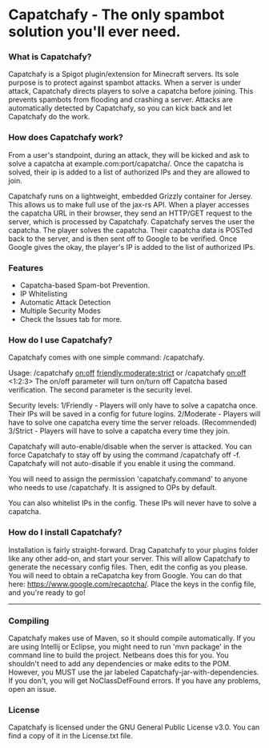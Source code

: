 # Capatchafy - The only spambot solution you'll ever need.

### What is Capatchafy?
Capatchafy is a Spigot plugin/extension for Minecraft servers. Its sole purpose is to protect against spambot attacks. When a server is under attack, Capatchafy directs players to solve a capatcha before joining. This prevents spambots from flooding and crashing a server. Attacks are automatically detected by Capatchafy, so you can kick back and let Capatchafy do the work.

### How does Capatchafy work?
From a user's standpoint, during an attack, they will be kicked and ask to solve a capatcha at example.com:port/capatcha/. Once the capatcha is solved, their ip is added to a list of authorized IPs and they are allowed to join.

Capatchafy runs on a lightweight, embedded Grizzly container for Jersey. This allows us to make full use of the jax-rs API. When a player accesses the capatcha URL in their browser, they send an HTTP/GET request to the server, which is processed by Capatchafy. Capatchafy serves the user the capatcha. The player solves the capatcha. Their capatcha data is POSTed back to the server, and is then sent off to Google to be verified. Once Google gives the okay, the player's IP is added to the list of authorized IPs.

### Features
- Capatcha-based Spam-bot Prevention.
- IP Whitelisting
- Automatic Attack Detection
- Multiple Security Modes
- Check the Issues tab for more.

### How do I use Capatchafy?
Capatchafy comes with one simple command: /capatchafy.

Usage: /capatchafy <on:off> <friendly:moderate:strict> or /capatchafy <on:off> <1:2:3>
The on/off parameter will turn on/turn off Capatcha based verification. The second parameter is the security level.

Security levels:
1/Friendly - Players will only have to solve a capatcha once. Their IPs will be saved in a config for future logins.
2/Moderate - Players will have to solve one capatcha every time the server reloads. (Recommended)
3/Strict - Players will have to solve a capatcha every time they join.

Capatchafy will auto-enable/disable when the server is attacked. You can force Capatchafy to stay off by using the command /capatchafy off -f. Capatchafy will not auto-disable if you enable it using the command.

You will need to assign the permission 'capatchafy.command' to anyone who needs to use /capatchafy. It is assigned to OPs by default.

You can also whitelist IPs in the config. These IPs will never have to solve a capatcha.

### How do I install Capatchafy?
Installation is fairly straight-forward. Drag Capatchafy to your plugins folder like any other add-on, and start your server. This will allow Capatchafy to generate the necessary config files. Then, edit the config as you please. You will need to obtain a reCapatcha key from Google. You can do that here: https://www.google.com/recaptcha/. Place the keys in the config file, and you're ready to go!

---

### Compiling
Capatchafy makes use of Maven, so it should compile automatically. If you are using Intellij or Eclipse, you might need to run 'mvn package' in the command line to build the project. Netbeans does this for you. You shouldn't need to add any dependencies or make edits to the POM. However, you MUST use the jar labeled Capatchafy-jar-with-dependencies. If you don't, you will get NoClassDefFound errors. If you have any problems, open an issue.

### License
Capatchafy is licensed under the GNU General Public License v3.0. You can find a copy of it in the License.txt file. 
